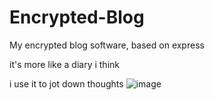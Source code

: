 # Encrypted-Blog
My encrypted blog software, based on express

it's more like a diary i think

i use it to jot down thoughts
![image](https://user-images.githubusercontent.com/66288732/182993321-b06beec3-b48f-4181-8dd1-620e70f0bbc4.png)
